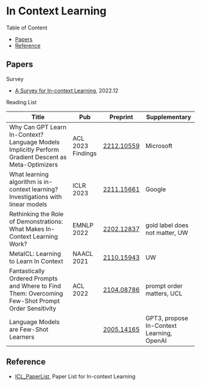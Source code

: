 # In Context Learning

Table of Content
- [Papers](#papers)
- [Reference](#reference)

## Papers

Survey

- [A Survey for In-context Learning](https://arxiv.org/abs/2301.00234), 2022.12

Reading List

| Title                                                                                                | Pub               | Preprint                                    | Supplementary                             |
| ---------------------------------------------------------------------------------------------------- | ----------------- | ------------------------------------------- | ----------------------------------------- |
| Why Can GPT Learn In-Context? Language Models Implicitly Perform Gradient Descent as Meta-Optimizers | ACL 2023 Findings | [2212.10559](https://arxiv.org/abs/2212.10559) | Microsoft                                 |
| What learning algorithm is in-context learning? Investigations with linear models                    | ICLR 2023         | [2211.15661](https://arxiv.org/abs/2211.15661) | Google                                    |
| Rethinking the Role of Demonstrations: What Makes In-Context Learning Work?                          | EMNLP 2022        | [2202.12837](https://arxiv.org/abs/2202.12837) | gold label does not matter, UW            |
| MetaICL: Learning to Learn In Context                                                                | NAACL 2021        | [2110.15943](https://arxiv.org/abs/2110.15943) | UW                                        |
| Fantastically Ordered Prompts and Where to Find Them: Overcoming Few-Shot Prompt Order Sensitivity  | ACL 2022          | [2104.08786](https://arxiv.org/abs/2104.08786) | prompt order matters, UCL                 |
| Language Models are Few-Shot Learners                                                                |                   | [2005.14165](https://arxiv.org/abs/2005.14165) | GPT3, propose In-Context Learning, OpenAI |

## Reference

- [ICL_PaperList](https://github.com/dqxiu/ICL_PaperList), Paper List for In-context Learning
